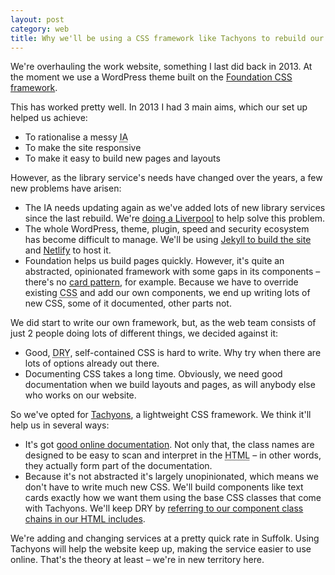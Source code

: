 ```yaml
---
layout: post
category: web
title: Why we'll be using a CSS framework like Tachyons to rebuild our website
---
```


We're overhauling the work website, something I last did back in 2013. At the moment we use a WordPress theme built on the [Foundation CSS framework](http://foundation.zurb.com).

This has worked pretty well. In 2013 I had 3 main aims, which our set up helped us achieve:

- To rationalise a messy <abbr title="Information Architecture">IA</abbr>
- To make the site responsive
- To make it easy to build new pages and layouts

However, as the library service's needs have changed over the years, a few new problems have arisen:

- The IA needs updating again as we've added lots of new library services since the last rebuild. We're [doing a Liverpool](/2016/04/doing-a-liverpool/) to help solve this problem.
- The whole WordPress, theme, plugin, speed and security ecosystem has become difficult to manage. We'll be using [Jekyll to build the site](/2016/03/library-website-jekyll/) and [Netlify](https://netlify.com) to host it.
- Foundation helps us build pages quickly. However, it's quite an abstracted, opinionated framework with some gaps in its components &#8211; there's no [card pattern](http://tachyons.io/components/collections/text-card/index.html), for example. Because we have to override existing <abbr title="Cacading Style Sheets">CSS</abbr> and add our own components, we end up writing lots of new CSS, some of it documented, other parts not.

We did start to write our own framework, but, as the web team consists of just 2 people doing lots of different things, we decided against it:

- Good, <abbr title="Do not repeat yourself">DRY</abbr>, self-contained CSS is hard to write. Why try when there are lots of options already out there.
- Documenting CSS takes a long time. Obviously, we need good documentation when we build layouts and pages, as will anybody else who works on our website.

So we've opted for [Tachyons](http://tachyons.io), a lightweight CSS framework. We think it'll help us in several ways:

- It's got [good online documentation](http://tachyons.io/docs). Not only that, the class names are designed to be easy to scan and interpret in the <abbr title="HyperText Markup Language">HTML</abbr> &#8211; in other words, they actually form part of the documentation.
- Because it's not abstracted it's largely unopinionated, which means we don't have to write much new CSS. We'll build components like text cards exactly how we want them using the base CSS classes that come with Tachyons. We'll keep DRY by [referring to our component class chains in our HTML includes](/2016/04/tachyons-keeping-html-dry/).

We're adding and changing services at a pretty quick rate in Suffolk. Using Tachyons will help the website keep up, making the service easier to use online. That's the theory at least &#8211; we're in new territory here.
